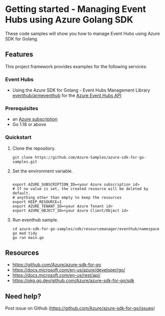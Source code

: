 # Getting started - Managing Event Hubs using Azure Golang SDK

These code samples will show you how to manage Event Hubs using Azure SDK for Golang.

## Features

This project framework provides examples for the following services:

### Event Hubs
* Using the Azure SDK for Golang - Event Hubs Management Library [eventhub/armeventhub](https://pkg.go.dev/github.com/Azure/azure-sdk-for-go/sdk/resourcemanager/eventhub/armeventhub) for the [Azure Event Hubs API](https://docs.microsoft.com/en-us/rest/api/eventhub/)

### Prerequisites
* an [Azure subscription](https://azure.microsoft.com)
* Go 1.18 or above

### Quickstart

1. Clone the repository.

    ```
    git clone https://github.com/Azure-Samples/azure-sdk-for-go-samples.git
    ```
2. Set the environment variable.

   ```
   
   export AZURE_SUBSCRIPTION_ID=<your Azure subscription id> 
   # If no value is set, the created resource will be deleted by default.
   # anything other than empty to keep the resources
   export KEEP_RESOURCE=1 
   export AZURE_TENANT_ID=<your Azure Tenant id>          
   export AZURE_OBJECT_ID=<your Azure Client/Object id>          
   ```

3. Run eventhub sample.

    ```
    cd azure-sdk-for-go-samples/sdk/resourcemanager/eventhub/namespace
    go mod tidy
    go run main.go
    ```
   
## Resources

- https://github.com/Azure/azure-sdk-for-go
- https://docs.microsoft.com/en-us/azure/developer/go/
- https://docs.microsoft.com/en-us/rest/api/
- https://pkg.go.dev/github.com/Azure/azure-sdk-for-go/sdk

## Need help?

Post issue on Github (https://github.com/Azure/azure-sdk-for-go/issues)
